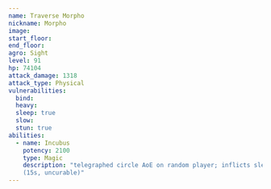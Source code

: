 ```yaml
---
name: Traverse Morpho
nickname: Morpho
image: 
start_floor: 
end_floor: 
agro: Sight
level: 91
hp: 74104
attack_damage: 1318
attack_type: Physical
vulnerabilities:
  bind: 
  heavy: 
  sleep: true
  slow: 
  stun: true
abilities:
  - name: Incubus
    potency: 2100
    type: Magic
    description: "telegraphed circle AoE on random player; inflicts sleep
    (15s, uncurable)"
---
```

